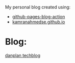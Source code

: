 My personal blog created using:
* [github-pages-blog-action](https://github.com/kamranahmedse/github-pages-blog-action)
* [kamranahmedse.github.io](https://github.com/kamranahmedse/kamranahmedse.github.io/)
 

# Blog:
[danplan techblog](https://dplantera.github.io/techblog)
